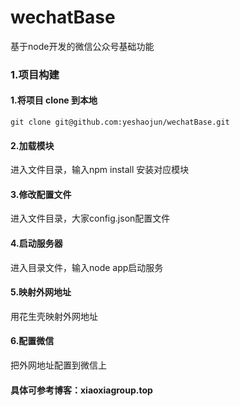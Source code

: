 # wechatBase
基于node开发的微信公众号基础功能

### 1.项目构建

#### 1.将项目 clone 到本地
```
git clone git@github.com:yeshaojun/wechatBase.git
```

#### 2.加载模块
进入文件目录，输入npm install 安装对应模块

#### 3.修改配置文件
进入文件目录，大家config.json配置文件

#### 4.启动服务器
进入目录文件，输入node app启动服务

#### 5.映射外网地址
用花生壳映射外网地址

#### 6.配置微信
把外网地址配置到微信上

#### 具体可参考博客：xiaoxiagroup.top
